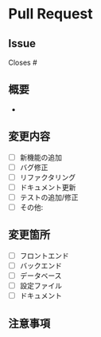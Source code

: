# Pull Request

## Issue

Closes #

## 概要

<!-- このPRで何を実装/修正したかを簡潔に説明してください -->

-

## 変更内容

<!-- 具体的な変更点をリストアップしてください -->

- [ ] 新機能の追加
- [ ] バグ修正
- [ ] リファクタリング
- [ ] ドキュメント更新
- [ ] テストの追加/修正
- [ ] その他:

## 変更箇所

<!-- どの部分を変更したかチェックしてください -->

- [ ] フロントエンド
- [ ] バックエンド
- [ ] データベース
- [ ] 設定ファイル
- [ ] ドキュメント

## 注意事項

<!-- レビュー時に注意してほしい点や、デプロイ時の注意点があれば記載してください -->